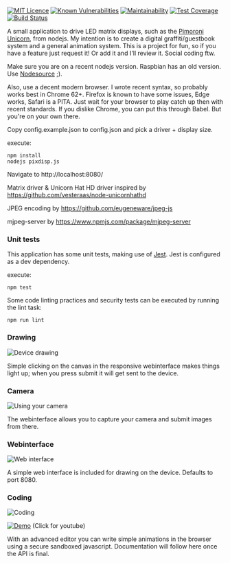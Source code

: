 [![MIT Licence](https://badges.frapsoft.com/os/mit/mit.svg?v=103)](https://opensource.org/licenses/mit-license.php)
[![Known Vulnerabilities](https://snyk.io/test/github/sexybiggetje/pixdisp/badge.svg?targetFile=package.json)](https://snyk.io/test/github/sexybiggetje/pixdisp?targetFile=package.json)
[![Maintainability](https://api.codeclimate.com/v1/badges/7178fe123a6aed4cd277/maintainability)](https://codeclimate.com/github/sexybiggetje/pixdisp/maintainability)
[![Test Coverage](https://api.codeclimate.com/v1/badges/7178fe123a6aed4cd277/test_coverage)](https://codeclimate.com/github/sexybiggetje/pixdisp/test_coverage)
[![Build Status](https://travis-ci.org/sexybiggetje/pixdisp.svg?branch=master)](https://travis-ci.org/sexybiggetje/pixdisp)

A small application to drive LED matrix displays, such as the [Pimoroni Unicorn](https://shop.pimoroni.com/?q=unicorn%20hat), from nodejs. My intention is to create a digital graffiti/guestbook system and a general animation system. This is a project for fun, so if you have a feature just request it! Or add it and I'll review it. Social coding ftw.

Make sure you are on a recent nodejs version. Raspbian has an old version. Use [Nodesource](https://github.com/nodesource/distributions) ;).

Also, use a decent modern browser. I wrote recent syntax, so probably works best in Chrome 62+. Firefox is known to have some issues, Edge works, Safari is a PITA. Just wait for your browser to play catch up then with recent standards. If you dislike Chrome, you can put this through Babel. But you're on your own there.

Copy config.example.json to config.json and pick a driver + display size.

execute:

    npm install
    nodejs pixdisp.js

Navigate to http://localhost:8080/

Matrix driver & Unicorn Hat HD driver inspired by https://github.com/vesteraas/node-unicornhathd

JPEG encoding by https://github.com/eugeneware/jpeg-js

mjpeg-server by https://www.npmjs.com/package/mjpeg-server

### Unit tests
This application has some unit tests, making use of [Jest](http://facebook.github.io/jest/). Jest is configured as a dev dependency.

execute:

    npm test

Some code linting practices and security tests can be executed by running the lint task:

    npm run lint

### Drawing
![Device drawing](https://raw.githubusercontent.com/sexybiggetje/pixdisp/screenshots/device.jpg "Drawing on the device")

Simple clicking on the canvas in the responsive webinterface makes things light up; when you press submit it will get sent to the device.

### Camera
![Using your camera](https://raw.githubusercontent.com/sexybiggetje/pixdisp/screenshots/camera.jpg "Using your camera")

The webinterface allows you to capture your camera and submit images from there.

### Webinterface
![Web interface](https://raw.githubusercontent.com/sexybiggetje/pixdisp/screenshots/webui.png "Webinterface")

A simple web interface is included for drawing on the device. Defaults to port 8080.

### Coding
![Coding](https://raw.githubusercontent.com/sexybiggetje/pixdisp/screenshots/animation.jpg "Coding")

[![Demo](http://img.youtube.com/vi/4mPzOF_h1kQ/0.jpg)](http://www.youtube.com/watch?v=4mPzOF_h1kQ) (Click for youtube)

With an advanced editor you can write simple animations in the browser using a secure sandboxed javascript. Documentation will follow here once the API is final.
